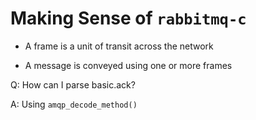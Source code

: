 # Making Sense of `rabbitmq-c`

- A frame is a unit of transit across the network

- A message is conveyed using one or more frames



Q: How can I parse basic.ack?

A: Using `amqp_decode_method()`
